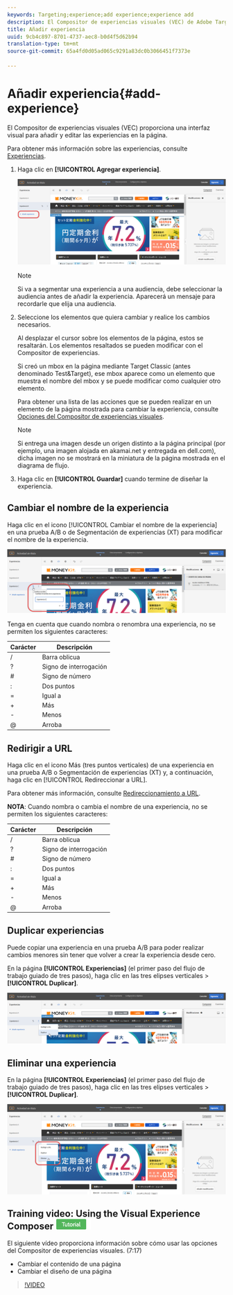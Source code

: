 ```yaml
---
keywords: Targeting;experience;add experience;experience add
description: El Compositor de experiencias visuales (VEC) de Adobe Target proporciona una interfaz visual para editar las experiencias en la página.
title: Añadir experiencia
uuid: 9cb4c897-8701-4737-aec8-b0d4f5d62b94
translation-type: tm+mt
source-git-commit: 65a4fd0d05ad065c9291a83dc0b3066451f7373e

---
```



# Añadir experiencia{#add-experience}

El Compositor de experiencias visuales (VEC) proporciona una interfaz visual para añadir y editar las experiencias en la página.

Para obtener más información sobre las experiencias, consulte [Experiencias](../../../c-experiences/experiences.md#concept_A2E10F6AFB3D4AEAB6951EE14688848D).

1. Haga clic en **[!UICONTROL Agregar experiencia]**.

   ![Opción Añadir experiencia](/help/c-activities/t-test-ab/t-test-create-ab/assets/add-experience.png)

   >[!NOTE]
   >
   >Si va a segmentar una experiencia a una audiencia, debe seleccionar la audiencia antes de añadir la experiencia. Aparecerá un mensaje para recordarle que elija una audiencia.

1. Seleccione los elementos que quiera cambiar y realice los cambios necesarios.

   Al desplazar el cursor sobre los elementos de la página, estos se resaltarán. Los elementos resaltados se pueden modificar con el Compositor de experiencias.

   Si creó un mbox en la página mediante Target Classic (antes denominado Test&amp;Target), ese mbox aparece como un elemento que muestra el nombre del mbox y se puede modificar como cualquier otro elemento.

   Para obtener una lista de las acciones que se pueden realizar en un elemento de la página mostrada para cambiar la experiencia, consulte [Opciones del Compositor de experiencias visuales](/help/c-experiences/c-visual-experience-composer/viztarget-options.md).


   >[!NOTE]
   >
   >Si entrega una imagen desde un origen distinto a la página principal (por ejemplo, una imagen alojada en akamai.net y entregada en dell.com), dicha imagen no se mostrará en la miniatura de la página mostrada en el diagrama de flujo.

1. Haga clic en **[!UICONTROL Guardar]** cuando termine de diseñar la experiencia.

## Cambiar el nombre de la experiencia

Haga clic en el icono [!UICONTROL Cambiar el nombre de la experiencia] en una prueba A/B o de Segmentación de experiencias (XT) para modificar el nombre de la experiencia.

![Cambiar el nombre de la experiencia](/help/c-activities/t-test-ab/t-test-create-ab/assets/rename-experience.png)

Tenga en cuenta que cuando nombra o renombra una experiencia, no se permiten los siguientes caracteres:

| Carácter | Descripción |
|--- |--- |
| / | Barra oblicua |
| ? | Signo de interrogación |
| # | Signo de número |
| : | Dos puntos |
| = | Igual a |
| + | Más |
| - | Menos |
| @ | Arroba |

## Redirigir a URL

Haga clic en el icono Más (tres puntos verticales) de una experiencia en una prueba A/B o Segmentación de experiencias (XT) y, a continuación, haga clic en [!UICONTROL Redireccionar a URL].

Para obtener más información, consulte [Redireccionamiento a URL](/help/c-experiences/c-visual-experience-composer/redirect-offer.md).

**NOTA**: Cuando nombra o cambia el nombre de una experiencia, no se permiten los siguientes caracteres:

| Carácter | Descripción |
|--- |--- |
| / | Barra oblicua |
| ? | Signo de interrogación |
| # | Signo de número |
| : | Dos puntos |
| = | Igual a |
| + | Más |
| - | Menos |
| @ | Arroba |

## Duplicar experiencias

Puede copiar una experiencia en una prueba A/B para poder realizar cambios menores sin tener que volver a crear la experiencia desde cero.

En la página **[!UICONTROL Experiencias]** (el primer paso del flujo de trabajo guiado de tres pasos), haga clic en las tres elipses verticales > **[!UICONTROL Duplicar]**.

![Opción Duplicar experiencia](/help/c-activities/t-test-ab/t-test-create-ab/assets/duplicate-experience.png)

## Eliminar una experiencia

En la página **[!UICONTROL Experiencias]** (el primer paso del flujo de trabajo guiado de tres pasos), haga clic en las tres elipses verticales > **[!UICONTROL Duplicar]**.

![Opción Eliminar experiencia](/help/c-activities/t-test-ab/t-test-create-ab/assets/delete-experience.png)

## Training video: Using the Visual Experience Composer ![Tutorial badge](/help/assets/tutorial.png)

El siguiente vídeo proporciona información sobre cómo usar las opciones del Compositor de experiencias visuales. (7:17)

* Cambiar el contenido de una página
* Cambiar el diseño de una página

>[!VIDEO](https://video.tv.adobe.com/v/17399)

